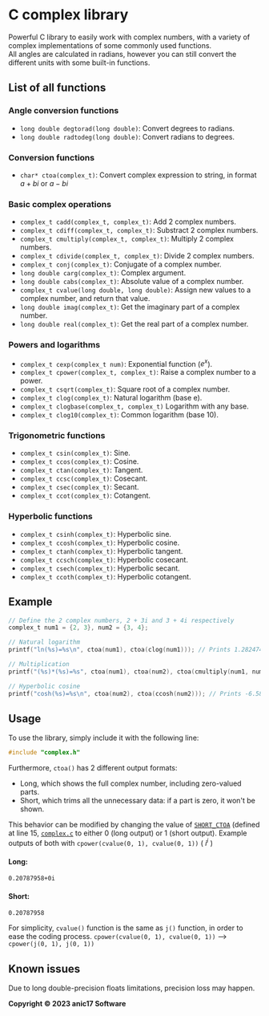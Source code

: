 # C complex library

Powerful C library to easily work with complex numbers, with a variety of complex implementations of some commonly used functions.  
All angles are calculated in radians, however you can still convert the different units with some built-in functions.

## List of all functions

### Angle conversion functions
 - `long double degtorad(long double)`: Convert degrees to radians.  
 - `long double radtodeg(long double)`: Convert radians to degrees.  

### Conversion functions
 - `char* ctoa(complex_t)`: Convert complex expression to string, in format $a+bi$ or $a-bi$

### Basic complex operations

 - `complex_t cadd(complex_t, complex_t)`: Add 2 complex numbers.
 - `complex_t cdiff(complex_t, complex_t)`: Substract 2 complex numbers.
 - `complex_t cmultiply(complex_t, complex_t)`: Multiply 2 complex numbers.
 - `complex_t cdivide(complex_t, complex_t)`: Divide 2 complex numbers.
 - `complex_t conj(complex_t)`: Conjugate of a complex number.
 - `long double carg(complex_t)`: Complex argument.
 - `long double cabs(complex_t)`: Absolute value of a complex number.  
 - `complex_t cvalue(long double, long double)`: Assign new values to a complex number, and return that value.  
 - `long double imag(complex_t)`: Get the imaginary part of a complex number.  
 - `long double real(complex_t)`: Get the real part of a complex number.

### Powers and logarithms

 - `complex_t cexp(complex_t num)`: Exponential function ($e^{x}$).
 - `complex_t cpower(complex_t, complex_t)`: Raise a complex number to a power.
 - `complex_t csqrt(complex_t)`: Square root of a complex number.
 - `complex_t clog(complex_t)`: Natural logarithm (base e).
 - `complex_t clogbase(complex_t, complex_t)` Logarithm with any base.
 - `complex_t clog10(complex_t)`: Common logarithm (base 10).

### Trigonometric functions

 - `complex_t csin(complex_t)`: Sine.  
 - `complex_t ccos(complex_t)`: Cosine.  
 - `complex_t ctan(complex_t)`: Tangent.  
 - `complex_t ccsc(complex_t)`: Cosecant.  
 - `complex_t csec(complex_t)`: Secant.  
 - `complex_t ccot(complex_t)`: Cotangent.  

### Hyperbolic functions

 - `complex_t csinh(complex_t)`: Hyperbolic sine.  
 - `complex_t ccosh(complex_t)`: Hyperbolic cosine.  
 - `complex_t ctanh(complex_t)`: Hyperbolic tangent.  
 - `complex_t ccsch(complex_t)`: Hyperbolic cosecant.  
 - `complex_t csech(complex_t)`: Hyperbolic secant.  
 - `complex_t ccoth(complex_t)`: Hyperbolic cotangent.  

## Example

```c
// Define the 2 complex numbers, 2 + 3i and 3 + 4i respectively
complex_t num1 = {2, 3}, num2 = {3, 4};

// Natural logarithm
printf("ln(%s)=%s\n", ctoa(num1), ctoa(clog(num1))); // Prints 1.2824747+0.98279372i

// Multiplication
printf("(%s)*(%s)=%s", ctoa(num1), ctoa(num2), ctoa(cmultiply(num1, num2))); // Prints -6+17i

// Hyperbolic cosine
printf("cosh(%s)=%s\n", ctoa(num2), ctoa(ccosh(num2))); // Prints -6.580663-7.5815527i
```

## Usage
To use the library, simply include it with the following line:
```c
#include "complex.h"
```

Furthermore, `ctoa()` has 2 different output formats:
 - Long, which shows the full complex number, including zero-valued parts.
 - Short, which trims all the unnecessary data: if a part is zero, it won't be shown.
 
 This behavior can be modified by changing the value of [`SHORT_CTOA`](https://github.com/anic17/complex/blob/main/complex.c#L15) (defined at line 15, [`complex.c`](https://github.com/anic17/complex/blob/main/complex.c#L15) to either 0 (long output) or 1 (short output).
 Example outputs of both with `cpower(cvalue(0, 1), cvalue(0, 1))` ( $i^{i}$ )
 #### Long:
 `0.20787958+0i`
 
 #### Short:
 `0.20787958`

For simplicity, `cvalue()` function is the same as `j()` function, in order to ease the coding process.
`cpower(cvalue(0, 1), cvalue(0, 1))` --> ``cpower(j(0, 1), j(0, 1))``

## Known issues

Due to long double-precision floats limitations, precision loss may happen.

**Copyright &copy; 2023 anic17 Software**
